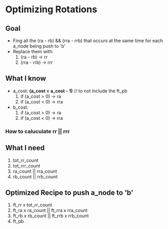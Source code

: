 # Optimizing Rotations

## Goal
+ Fing all the (ra - rb) && (rra - rrb) that occurs at the same time for each a_node being push to 'b'
+ Replace them with:
  1. (ra - rb) -> rr
  2. (rra - rrb) -> rrr

## What I know
+ a_cost: **(a_cost = a_cost - 1)** // to not include the ft_pb
  1. if (a_cost > 0) -> ra
  2. if (a_cost < 0) -> rra
+ b_cost:
  1. if (a_cost > 0) -> ra
  2. if (a_cost < 0) -> rra

### How to caluculate rr || rrr
  
## What I need
1. tot_rr_count
2. tot_rrr_count
3. ra_count || rra_count
4. rb_count || rrb_count

## Optimized Recipe to push a_node to 'b'
1. ft_rr  x  tot_rr_count
2. ft_ra  x  ra_count || ft_rra  x  rra_count
3. ft_rb  x  rb_count || ft_rrb  x  rrb_count
4. ft_pb